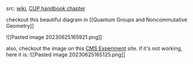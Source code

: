 src: [wiki](https://en.wikipedia.org/wiki/Unification_of_theories_in_physics), [CUP handbook chapter](https://academic.oup.com/edited-volume/28318/chapter-abstract/215048362?redirectedFrom=fulltext) 

checkout this beautiful diagram in [[Quantum Groups and Noncommutative Geometry]]

![[Pasted image 20230625165921.png]]


also, checkout the image on this [CMS Experiment](https://cmsexperiment.web.cern.ch/physics/are-there-more-particles-left-find) site.
if it's not working, here it is: ![[Pasted image 20230625165125.png]]

